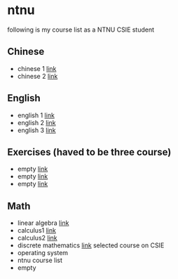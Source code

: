# ntnu
following is my course list as a NTNU CSIE student
## Chinese
- chinese 1 [link](/)
- chinese 2 [link](/)
## English
- english 1 [link](/)
- english 2 [link](/)
- english 3 [link](/)
## Exercises (haved to be three course)
- empty [link]()
- empty [link]()
- empty [link]()
## Math
- linear algebra [link]()
- calculus1 [link]()
- calculus2 [link]()
- discrete mathematics [link]()
selected course on CSIE
- operating system
- ntnu course list
- empty
